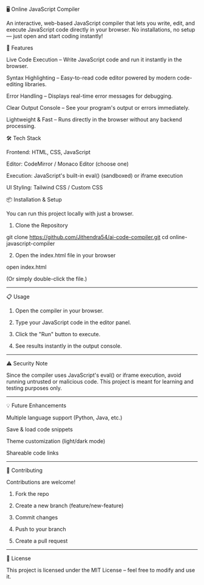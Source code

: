 

🖥️ Online JavaScript Compiler

An interactive, web-based JavaScript compiler that lets you write, edit, and execute JavaScript code directly in your browser. No installations, no setup — just open and start coding instantly!

🚀 Features

Live Code Execution – Write JavaScript code and run it instantly in the browser.

Syntax Highlighting – Easy-to-read code editor powered by modern code-editing libraries.

Error Handling – Displays real-time error messages for debugging.

Clear Output Console – See your program's output or errors immediately.

Lightweight & Fast – Runs directly in the browser without any backend processing.


🛠️ Tech Stack

Frontend: HTML, CSS, JavaScript

Editor: CodeMirror / Monaco Editor (choose one)

Execution: JavaScript's built-in eval() (sandboxed) or iframe execution

UI Styling: Tailwind CSS / Custom CSS


📦 Installation & Setup

You can run this project locally with just a browser.

1. Clone the Repository

git clone https://github.com/Jithendra54/ai-code-compiler.git
cd online-javascript-compiler

2. Open the index.html file in your browser

open index.html

(Or simply double-click the file.)


---

📋 Usage

1. Open the compiler in your browser.


2. Type your JavaScript code in the editor panel.


3. Click the "Run" button to execute.


4. See results instantly in the output console.

---

⚠️ Security Note

Since the compiler uses JavaScript's eval() or iframe execution, avoid running untrusted or malicious code. This project is meant for learning and testing purposes only.


---

💡 Future Enhancements

Multiple language support (Python, Java, etc.)

Save & load code snippets

Theme customization (light/dark mode)

Shareable code links



---

🤝 Contributing

Contributions are welcome!

1. Fork the repo


2. Create a new branch (feature/new-feature)


3. Commit changes


4. Push to your branch


5. Create a pull request




---

📜 License

This project is licensed under the MIT License – feel free to modify and use it.


